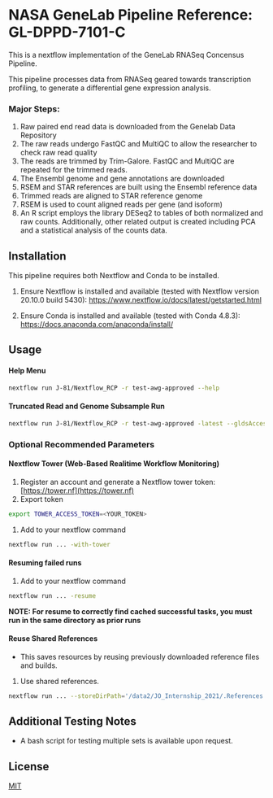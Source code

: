 # NASA GeneLab Pipeline Reference: GL-DPPD-7101-C

This is a nextflow implementation of the GeneLab RNASeq Concensus Pipeline.

This pipeline processes data from RNASeq geared towards transcription profiling, to generate a differential gene expression analysis.

### Major Steps:
1. Raw paired end read data is downloaded from the Genelab Data Repository
1. The raw reads undergo FastQC and MultiQC to allow the researcher to check raw read quality
1. The reads are trimmed by Trim-Galore. FastQC and MultiQC are repeated for the trimmed reads.
1. The Ensembl genome and gene annotations are downloaded
1. RSEM and STAR references are built using the Ensembl reference data
1. Trimmed reads are aligned to STAR reference genome
1. RSEM is used to count aligned reads per gene (and isoform)
1. An R script employs the library DESeq2 to tables of both normalized and raw counts.  Additionally, other related output is created including PCA and a statistical analysis of the counts data.

## Installation

This pipeline requires both Nextflow and Conda to be installed.

1. Ensure Nextflow is installed and available (tested with Nextflow version 20.10.0 build 5430):
<https://www.nextflow.io/docs/latest/getstarted.html>

1. Ensure Conda is installed and available (tested with Conda 4.8.3):
<https://docs.anaconda.com/anaconda/install/>

## Usage

#### Help Menu
```bash
nextflow run J-81/Nextflow_RCP -r test-awg-approved --help
```

#### Truncated Read and Genome Subsample Run
```bash
nextflow run J-81/Nextflow_RCP -r test-awg-approved -latest --gldsAccession GLDS-194 --ensemblVersion=96 --truncateTo=300000 --genomeSubsample=19
```

### Optional Recommended Parameters

#### Nextflow Tower (Web-Based  Realitime Workflow Monitoring)
1. Register an account and generate a Nextflow tower token: [https://tower.nf](https://tower.nf)
1. Export token
```bash
export TOWER_ACCESS_TOKEN=<YOUR_TOKEN>
```
1. Add to your nextflow command
``` bash
nextflow run ... -with-tower
```

#### Resuming failed runs
1. Add to your nextflow command
``` bash
nextflow run ... -resume
```
**NOTE: For resume to correctly find cached successful tasks, you must run in the same directory as prior runs**


#### Reuse Shared References
- This saves resources by reusing previously downloaded reference files and builds.
1. Use shared references.
``` bash
nextflow run ... --storeDirPath='/data2/JO_Internship_2021/.References'
```

## Additional Testing Notes
- A bash script for testing multiple sets is available upon request.

## License
[MIT](https://choosealicense.com/licenses/mit/)
